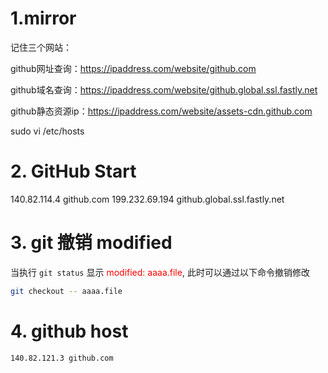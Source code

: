 # 1.mirror

记住三个网站：

github网址查询：https://ipaddress.com/website/github.com

github域名查询：https://ipaddress.com/website/github.global.ssl.fastly.net

github静态资源ip：https://ipaddress.com/website/assets-cdn.github.com

sudo vi /etc/hosts

# 2. GitHub Start
140.82.114.4 github.com
199.232.69.194 github.global.ssl.fastly.net
# 3. git 撤销 modified

当执行 `git status` 显示 <span style="color:red">modified:  aaaa.file</span>, 此时可以通过以下命令撤销修改



```sh
git checkout -- aaaa.file
```

# 4. github host



```sh
140.82.121.3 github.com

```

